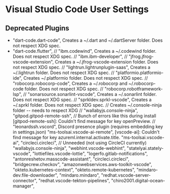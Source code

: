 # Visual Studio Code User Settings

## Deprecated Plugins

* "dart-code.dart-code", Creates a ~/.dart and ~/.dartServer folder. Does not respect XDG spec.
* "dart-code.flutter",
 // "ibm.codewind", Creates a ~/.codewind folder. Does not respect XDG spec.
    // "ibm.ibm-developer",
        // "jfrog.jfrog-vscode-extension", Creates a ~/.jfrog-vscode-extension folder. Does not respect XDG spec.
    // "lightrun.lightrunplugin-saas", Creates a ~/.lightrun folder. Does not respect XDG spec.
    // "platformio.platformio-ide", Creates ~/.platformio folder. Does not respect XDG spec.
// "robocorp.robocorp-code", Creates a ~/.robocorp and ~/.robocorp-code folder. Does not respect XDG spec.
    // "robocorp.robotframework-lsp",
    // "sonarsource.sonarlint-vscode", Creates a ~/.sonarlint folder. Does not respect XDG spec.
        // "sprkldev.sprkl-vscode", Creates a ~/.sprkl folder. Does not respect XDG spec.
// Creates ~/.console-ninja folder -- needs to respect XDG
    // "wallabyjs.console-ninja",
    "gitpod.gitpod-remote-ssh", // Bunch of errors like this during install [gitpod-remote-ssh]: Couldn't find message for key openPreview.
    // "leonardssh.vscord", Discord presence plugin (requires embedding key in settings.json)
    "ms-toolsai.vscode-ai-remote", [vscode-ai]: Couldn't find message for key azureml.internal.activate.title.
    "ms-toolsai.vscode-ai",
    "circleci.circleci", // Unneeded (not using CircleCI currently)
    "wallabyjs.console-ninja",
        "webhint.vscode-webhint",
    "statelyai.stately-vscode",
    "lottiefiles.vscode-lottie",
    "logerfo.gitlab-notifications",
    "antonreshetov.masscode-assistant",
    "circleci.circleci",
    "bridgecrew.checkov",
    "amazonwebservices.aws-toolkit-vscode",
    "okteto.kubernetes-context",
    "okteto.remote-kubernetes",
    "mindaro-dev.file-downloader",
    "mindaro.mindaro",
        "redhat.vscode-server-connector",
    "redhat.vscode-tekton-pipelines",
     "chiro2001.digital-ocean-manager",